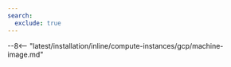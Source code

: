 ```yaml
---
search:
  exclude: true
---
```


--8<-- "latest/installation/inline/compute-instances/gcp/machine-image.md"